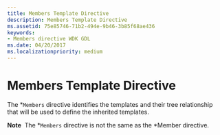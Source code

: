 ```yaml
---
title: Members Template Directive
description: Members Template Directive
ms.assetid: 75e85746-71b2-494e-9b46-3b85f68ae436
keywords:
- Members directive WDK GDL
ms.date: 04/20/2017
ms.localizationpriority: medium
---
```


# Members Template Directive


The \*`Members` directive identifies the templates and their tree relationship that will be used to define the inherited templates.

**Note**  The \*`Members` directive is not the same as the \*Member directive.

 

 

 




